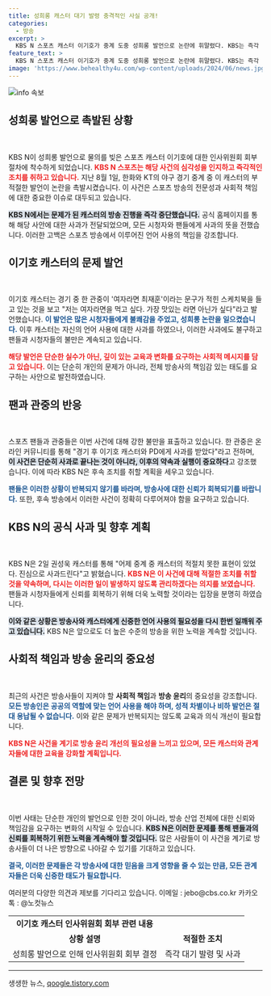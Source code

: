 ```yaml
---
title: 성희롱 캐스터 대기 발령 충격적인 사실 공개!
categories:
  - 방송
excerpt: >
  KBS N 스포츠 캐스터 이기호가 중계 도중 성희롱 발언으로 논란에 휘말렸다. KBS는 즉각 대기발령 및 인사위원회 회부 절차를 진행중이며, 팬들과 시청자들에게 사과를 전했다. 폭풍 같은 반응, 과연 이기호는 어떻게 책임질까?
feature_text: >
  KBS N 스포츠 캐스터 이기호가 중계 도중 성희롱 발언으로 논란에 휘말렸다. KBS는 즉각 대기발령 및 인사위원회 회부 절차를 진행중이며, 팬들과 시청자들에게 사과를 전했다. 폭풍 같은 반응, 과연 이기호는 어떻게 책임질까?
image: 'https://www.behealthy4u.com/wp-content/uploads/2024/06/news.jpg'
---
```


<p><img src="https://www.behealthy4u.com/wp-content/uploads/2024/06/news.jpg" alt="info 속보" /></p>

<h2 data-ke-size="size26">성희롱 발언으로 촉발된 상황</h2>

<p data-ke-size="size16">&nbsp;</p>

<p>KBS N이 성희롱 발언으로 물의를 빚은 스포츠 캐스터 이기호에 대한 인사위원회 회부 절차에 착수하게 되었습니다. <b><span style="color: #ee2323;">KBS N 스포츠는 해당 사건의 심각성을 인지하고 즉각적인 조치를 취하고 있습니다.</span></b> 지난 8월 1일, 한화와 KT의 야구 경기 중계 중 이 캐스터의 부적절한 발언이 논란을 촉발시켰습니다. 이 사건은 스포츠 방송의 전문성과 사회적 책임에 대한 중요한 이슈로 대두되고 있습니다.</p>

<p><b><span style="background-color: #21538527;">KBS N에서는 문제가 된 캐스터의 방송 진행을 즉각 중단했습니다.</span></b> 공식 홈페이지를 통해 해당 사안에 대한 사과가 전달되었으며, 모든 시청자와 팬들에게 사과의 뜻을 전했습니다. 이러한 고백은 스포츠 방송에서 이루어진 언어 사용의 책임을 강조합니다.</p>

<h2 data-ke-size="size26">이기호 캐스터의 문제 발언</h2>

<p data-ke-size="size16">&nbsp;</p>

<p>이기호 캐스터는 경기 중 한 관중이 '여자라면 최재훈'이라는 문구가 적힌 스케치북을 들고 있는 것을 보고 "저는 여자라면을 먹고 싶다. 가장 맛있는 라면 아닌가 싶다"라고 발언했습니다. <b><span style="color: #1a5490;">이 발언은 많은 시청자들에게 불쾌감을 주었고, 성희롱 논란을 일으켰습니다.</span></b> 이후 캐스터는 자신의 언어 사용에 대한 사과를 하였으나, 이러한 사과에도 불구하고 팬들과 시청자들의 불만은 계속되고 있습니다.</p>

<p><b><span style="color: #ee2323;">해당 발언은 단순한 실수가 아닌, 깊이 있는 교육과 변화를 요구하는 사회적 메시지를 담고 있습니다.</span></b> 이는 단순히 개인의 문제가 아니라, 전체 방송사의 책임감 있는 태도를 요구하는 사안으로 발전하였습니다.</p>

<h2 data-ke-size="size26">팬과 관중의 반응</h2>

<p data-ke-size="size16">&nbsp;</p>

<p>스포츠 팬들과 관중들은 이번 사건에 대해 강한 불만을 표출하고 있습니다. 한 관중은 온라인 커뮤니티를 통해 "경기 후 이기호 캐스터와 PD에게 사과를 받았다"라고 전하며, <b><span style="background-color: #21538527;">이 사건은 단순히 사과로 끝나는 것이 아니라, 이후의 약속과 실행이 중요하다</span></b>고 강조했습니다. 이에 따라 KBS N은 후속 조치를 취할 계획을 세우고 있습니다.</p>

<p><b><span style="color: #1a5490;">팬들은 이러한 상황이 반복되지 않기를 바라며, 방송사에 대한 신뢰가 회복되기를 바랍니다.</span></b> 또한, 후속 방송에서 이러한 사건이 정확히 다루어져야 함을 요구하고 있습니다. </p>

<h2 data-ke-size="size26">KBS N의 공식 사과 및 향후 계획</h2>

<p data-ke-size="size16">&nbsp;</p>

<p>KBS N은 2일 권성욱 캐스터를 통해 "어제 중계 중 캐스터의 적절치 못한 표현이 있었다. 진심으로 사과드린다"고 밝혔습니다. <b><span style="color: #ee2323;">KBS N은 이 사건에 대해 적절한 조치를 취할 것을 약속하며, 다시는 이러한 일이 발생하지 않도록 관리하겠다는 의지를 보였습니다.</span></b> 팬들과 시청자들에게 신뢰를 회복하기 위해 더욱 노력할 것이라는 입장을 분명히 하였습니다.</p>

<p><b><span style="background-color: #21538527;">이와 같은 상황은 방송사와 캐스터에게 신중한 언어 사용의 필요성을 다시 한번 일깨워 주고 있습니다.</span></b> KBS N은 앞으로도 더 높은 수준의 방송을 위한 노력을 계속할 것입니다.</p>

<h2 data-ke-size="size26">사회적 책임과 방송 윤리의 중요성</h2>

<p data-ke-size="size16">&nbsp;</p>

<p>최근의 사건은 방송사들이 지켜야 할 <b>사회적 책임</b>과 <b>방송 윤리</b>의 중요성을 강조합니다. <b><span style="color: #1a5490;">모든 방송인은 공공의 역할에 맞는 언어 사용을 해야 하며, 성적 차별이나 비하 발언은 절대 용납될 수 없습니다.</span></b> 이와 같은 문제가 반복되지는 않도록 교육과 의식 개선이 필요합니다.</p>

<p><b><span style="color: #ee2323;">KBS N은 사건을 계기로 방송 윤리 개선의 필요성을 느끼고 있으며, 모든 캐스터와 관계자들에 대한 교육을 강화할 계획입니다.</span></b></p>

<h2 data-ke-size="size26">결론 및 향후 전망</h2>

<p data-ke-size="size16">&nbsp;</p>

<p>이번 사태는 단순한 개인의 발언으로 인한 것이 아니라, 방송 산업 전체에 대한 신뢰와 책임감을 요구하는 변화의 시작일 수 있습니다. <b><span style="background-color: #21538527;">KBS N은 이러한 문제를 통해 팬들과의 신뢰를 회복하기 위한 노력을 계속해야 할 것입니다.</span></b> 많은 사람들이 이 사건을 계기로 방송사들이 더 나은 방향으로 나아갈 수 있기를 기대하고 있습니다.</p>

<p><b><span style="color: #1a5490;">결국, 이러한 문제들은 각 방송사에 대한 믿음을 크게 영향을 줄 수 있는 만큼, 모든 관계자들은 더욱 신중한 태도가 필요합니다.</span></b></p>

<p data-ke-size="size16">여러분의 다양한 의견과 제보를 기다리고 있습니다. 이메일 : jebo@cbs.co.kr 카카오톡 : @노컷뉴스</p>

<table style="width: 100%; border-collapse: collapse;">
<tr>
<td style="text-align: center; height: 17px;"><b>이기호 캐스터 인사위원회 회부 관련 내용</b></td>
</tr>
<tr>
<td style="text-align: center; height: 17px;"><b>상황 설명</b></td>
<td style="text-align: center; height: 17px;"><b>적절한 조치</b></td>
</tr>
<tr>
<td style="text-align: center; height: 17px;">성희롱 발언으로 인해 인사위원회 회부 결정</td>
<td style="text-align: center; height: 17px;">즉각 대기 발령 및 사과</td>
</tr>
</table>

<hr/>
생생한 뉴스, <a href="https://qoogle.tistory.com" rel="dofollow">qoogle.tistory.com</a>


